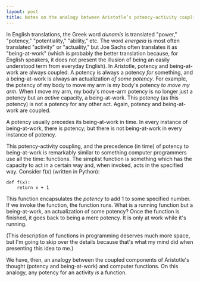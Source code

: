 ```yaml
---
layout: post
title: Notes on the analogy between Aristotle’s potency-activity coupling and functions in programming
---
```


In English translations, the Greek word _dunamis_ is translated "power," "potency," "potentiality," "ability," etc. The word _energeia_ is most often translated "activity" or "actuality," but Joe Sachs often translates it as "being-at-work" (which is probably the better translation because, for English speakers, it does not present the illusion of being an easily understood term from everyday English). In Aristotle, potency and being-at-work are always coupled. A potency is always a potency _for_ something, and a being-at-work is always an actualization _of some potency_. For example, the potency of my body to move my arm is my body's potency _to move my arm_. When I move my arm, my body's move-arm potency is no longer just a potency but an _active_ capacity, a being-at-work. This potency (as this potency) is not a potency for any other act. Again, potency and being-at-work are coupled.

A potency usually precedes its being-at-work in time. In every instance of being-at-work, there is potency; but there is not being-at-work in every instance of potency.

This potency-activity coupling, and the precedence (in time) of potency to being-at-work is remarkably similar to something computer programmers use all the time: functions. The simplist function is something which has the capacity to act in a certain way and, when invoked, acts in the specified way. Consider f(x) (written in Python):

    def f(x):
        return x + 1

This function encapsulates the _potency_ to add 1 to some specified number. If we invoke the function, the function runs. What is a running function but a being-at-work, an actualization of some potency? Once the function is finished, it goes back to being a mere potency. It is only at work while it's running.

(This description of functions in programming deserves much more space, but I'm going to skip over the details because that's what my mind did when presenting this idea to me.)

We have, then, an analogy between the coupled components of Aristotle's thought (potency and being-at-work) and computer functions. On this analogy, any potency for an activity _is_ a function.
